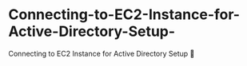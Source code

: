 # Connecting-to-EC2-Instance-for-Active-Directory-Setup-
Connecting to EC2 Instance for Active Directory Setup 🚀
